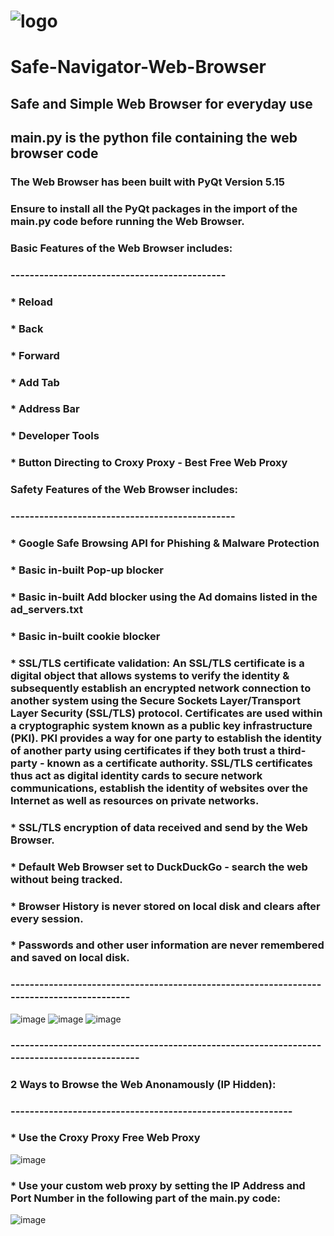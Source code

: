 # ![logo](https://user-images.githubusercontent.com/53326887/212498319-41bd5b40-8e0e-4349-8813-ba55e35b0d03.png)
# Safe-Navigator-Web-Browser
## Safe and Simple Web Browser for everyday use
## main.py is the python file containing the web browser code
### The Web Browser has been built with PyQt Version 5.15
### Ensure to install all the PyQt packages in the import of the main.py code before running the Web Browser.
###
### Basic Features of the Web Browser includes:
### ---------------------------------------------
###     * Reload
###     * Back
###     * Forward
###     * Add Tab
###     * Address Bar
###     * Developer Tools
###     * Button Directing to Croxy Proxy - Best Free Web Proxy
###
### Safety Features of the Web Browser includes:
### -----------------------------------------------
###     * Google Safe Browsing API for Phishing & Malware Protection 
###     * Basic in-built Pop-up blocker
###     * Basic in-built Add blocker using the Ad domains listed in the ad_servers.txt    
###     * Basic in-built cookie blocker
###
###     * SSL/TLS certificate validation: An SSL/TLS certificate is a digital object that allows systems to verify the identity & subsequently establish an encrypted network connection to another system using the Secure Sockets Layer/Transport Layer Security (SSL/TLS) protocol. Certificates are used within a cryptographic system known as a public key infrastructure (PKI). PKI provides a way for one party to establish the identity of another party using certificates if they both trust a third-party - known as a certificate authority. SSL/TLS certificates thus act as digital identity cards to secure network communications, establish the identity of websites over the Internet as well as resources on private networks.
###
###     * SSL/TLS encryption of data received and send by the Web Browser.
###     * Default Web Browser set to DuckDuckGo - search the web without being tracked.
###     * Browser History is never stored on local disk and clears after every session.
###     * Passwords and other user information are never remembered and saved on local disk.
### ------------------------------------------------------------------------------------------

![image](https://user-images.githubusercontent.com/53326887/212497159-670c5120-b311-4ab5-bf6a-e5efe13e5e24.png)
![image](https://user-images.githubusercontent.com/53326887/212497255-b4ab871f-2216-437e-8990-04f2842e4c73.png)
![image](https://user-images.githubusercontent.com/53326887/212497293-482ed954-936a-4eb4-a137-2b0c180982c9.png)

### --------------------------------------------------------------------------------------------
### 2 Ways to Browse the Web Anonamously (IP Hidden):
### -----------------------------------------------------------
### * Use the Croxy Proxy Free Web Proxy
![image](https://user-images.githubusercontent.com/53326887/212497931-f61e7e97-216c-4581-a07a-7980068fef15.png)

### * Use your custom web proxy by setting the IP Address and Port Number in the following part of the main.py code:
![image](https://user-images.githubusercontent.com/53326887/212497663-f980bb96-543b-459c-90eb-b5d4fe36c310.png)























